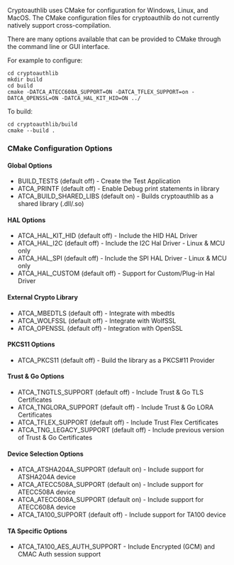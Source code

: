 Cryptoauthlib uses CMake for configuration for Windows, Linux, and MacOS. The
CMake configuration files for cryptoauthlib do not currently natively support cross-compilation.

There are many options available that can be provided to CMake through the command line
or GUI interface.

For example to configure:
```
cd cryptoauthlib
mkdir build
cd build
cmake -DATCA_ATECC608A_SUPPORT=ON -DATCA_TFLEX_SUPPORT=on -DATCA_OPENSSL=ON -DATCA_HAL_KIT_HID=ON ../
```

To build:
```
cd cryptoauthlib/build
cmake --build .
```

### CMake Configuration Options

#### Global Options
* BUILD_TESTS (default off) - Create the Test Application
* ATCA_PRINTF (default off) - Enable Debug print statements in library
* ATCA_BUILD_SHARED_LIBS (default on) - Builds cryptoauthlib as a shared library (.dll/.so)

#### HAL Options
* ATCA_HAL_KIT_HID (default off) - Include the HID HAL Driver
* ATCA_HAL_I2C (default off) - Include the I2C Hal Driver - Linux & MCU only
* ATCA_HAL_SPI (default off) - Include the SPI HAL Driver - Linux & MCU only
* ATCA_HAL_CUSTOM (default off) - Support for Custom/Plug-in Hal Driver

#### External Crypto Library
* ATCA_MBEDTLS (default off) - Integrate with mbedtls
* ATCA_WOLFSSL (default off) - Integrate with WolfSSL
* ATCA_OPENSSL (default off) - Integration with OpenSSL

#### PKCS11 Options
* ATCA_PKCS11 (default off) - Build the library as a PKCS#11 Provider

#### Trust & Go Options 
* ATCA_TNGTLS_SUPPORT (default off) - Include Trust & Go TLS Certificates
* ATCA_TNGLORA_SUPPORT (default off) - Include Trust & Go LORA Certificates
* ATCA_TFLEX_SUPPORT (default off) - Include Trust Flex Certificates
* ATCA_TNG_LEGACY_SUPPORT (default off) - Include previous version of Trust & Go Certificates

#### Device Selection Options 
* ATCA_ATSHA204A_SUPPORT (default on) - Include support for ATSHA204A device
* ATCA_ATECC508A_SUPPORT (default on) - Include support for ATECC508A device
* ATCA_ATECC608A_SUPPORT (default on) - Include support for ATECC608A device
* ATCA_TA100_SUPPORT (default off) - Include support for TA100 device

#### TA Specific Options
* ATCA_TA100_AES_AUTH_SUPPORT - Include Encrypted (GCM) and CMAC Auth session support